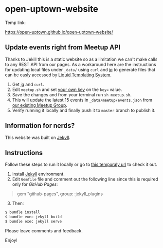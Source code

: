 # open-uptown-website

Temp link: 

https://open-uptown.github.io/open-uptown-website/

## Update events right from Meetup API

Thanks to Jekill this is a static website so as a limitation we can't make calls
to any REST API from our pages. As a workaround here are the instructions for updating
local files under `_data/` using `curl` and [jq](https://stedolan.github.io/jq/) to generate
files that can be easly accessed by [Liquid Templating System](https://jekyllrb.com/docs/datafiles/).

1. Get [jq](https://stedolan.github.io/jq/) and `curl`.
1. Edit `meetup.sh` and set [your own key](https://secure.meetup.com/meetup_api/key/) on the `key=` value.
1. Save the changes and from your terminal run `sh meetup.sh`.
1. This will update the latest 15 events in `_data/meetup/events.json` from [our existing Meetup Group](https://www.meetup.com/openuptown/).
1. Verify running it locally and finally push it to `master` branch to publish it.

## Information for nerds?

This website was built on [Jekyll](https://jekyllrb.com).

## Instructions

Follow these steps to run it locally or go to [this temporaly url](https://edgargigaramirez.github.io/) to check it out.

1. Install [Jekyll](https://jekyllrb.com) environment.
2. Edit `Gemfile` file and comment out the following line since this is required only for *GitHub Pages*:
> gem "github-pages", group: :jekyll_plugins
3. Then:
```bash
$ bundle install
$ bundle exec jekyll build
$ bundle exec jekyll serve
```

Please leave comments and feedback.

Enjoy!

